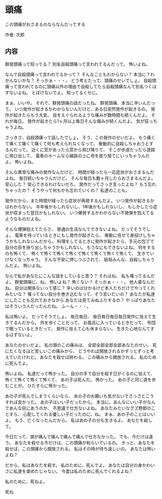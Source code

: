 # 頭痛

この頭痛がおさまるのならなんだってする

作者: 次郎

## 内容

群発頭痛って知ってる？
別名自殺頭痛って言われてるんだって。
怖いよね。

なんで自殺頭痛って言われてるかって？
そんなこともわからない？
本当に？わかんないかな？
そっかぁ・・・。
どう考えたって、頭痛のせいでしょ。
自殺頭痛って言われてるのに頭痛以外の理由で自殺してたら自殺頭痛なんて別名つくはずないよね。
とぼけないでよ。
知ってるくせに。

まぁ、いいや。
それで、群発頭痛の話だったね。
群発頭痛、本当に辛いんだって。
いつ発作が起きるかわからないんだけど、ある日突然発作が起きるの。
発作が起きたらもう大変。
目をえぐられるような痛みが数時間も続くんだよ。
それが毎日。
発作が起きたら1ヶ月以上毎日そんな痛みが続くんだよ。
気が狂っちゃうよね。

さっきさ、自殺頭痛って話したでしょ。
そう、この発作のせいだよ。
もう痛くて痛くて痛くて痛くて何も考えられなくなって、
衝動的に自殺しちゃおうとするんだって。
近くに窓があったら窓から飛び降りて、
そこが歩道だったら道路に飛び出して、
電車のホームなら線路の上に命を放り捨てにいっちゃうんだよ。
怖いよね。

そんな異常な痛みの発作なんだけど、
時間が経ったら一応症状がおさまるんだよね。
毎日続いちゃうんだけど。
そんな毎日も数ヶ月したらおさまるんだよ。
安心した？
安心できるわけないだろ。
発作だってさっき言ったよね？
もう忘れちゃったの？
そうやって何もかも忘れていくの？
私達のことも。

発作だから、また時間が経ったら症状が再発するんだよ。
いつ発作が起きるかはわからない。
半年後かもしれないし、1年後かもしれないし、
もしかしたら症状が収まった翌日かもしれない。
いつ爆発するかわからない不発弾を抱えてるようなものだよね。

そんな爆弾抱えてたらさ、
普通の生活なんてできないよね。
だってそうでしょ。
電車を待っているときにもし発作が起きたら、
衝動に任せて身投げしちゃうかもしれないんだから。
料理をしてるときに発作が起きたら、手元の包丁で自分の目を抉り出しちゃうかもしれない。
もうなにもできないよね。
何をするのも怖くて、
怖くて怖くて怖くて怖くて怖くて怖くて怖くて怖くて、
生きていけなくなっちゃう。
そんな不安に押しつぶされて、
結局みんな、自殺しちゃうんだよ。
怖いよね。

なんで私があなたにこんな話をしていると思う？
それはね、
私も罹ってるんだよ。
群発頭痛に、ね。
怖いよね？
怖くない？
そっかぁ・・・。
他人事なんだね。
自分は関係ないって感じ？
辛いのは分かるけど本人たちだけでやってくれみたいな？
罹ってない自分を巻き込むなって、そう言いたいの？
あなたが私達にしたことも忘れておきながら
あなたは見てみぬふりするの？
やっぱりあなたはそういう人だったんだね。
ふーん・・・。

私は怖いよ。
だってそうでしょ。
毎日毎日、
毎日毎日毎日毎日発作に怯えて生きてるんだから。
外を歩くことだって、
お風呂に入っているときだって、
布団で眠っているときだって、
発作に怯えて心も休まらない。
生きた心地なんてするはずないよ。

あなたのせいだよ。
私の頭のこの痛みは、
全部全部全部全部あなたのせい。
死にたくなるほど苦しいこの痛みから、
どうやれば開放されるかずっとずっと考えていたけれど。
あなたを殺せば終わる。
この痛みから開放される。
私のために死んでよ。

怖いよね。
私達だって怖かった。
自分の手で自分を殺す日がくるのに怯えて、
怖くて怖くて怖くて怖くて、
あの子は死んだ。
怖かった。
あの子と同じ道を歩むことが。
ひたすらに怖かった。

あの子が死んでしまうくらいなら、
あの子のお願いも気がないでさっさとこうすれば良かった。
あの子はいい子だったから。
本当に、あんなにいい子がなんであんな目にあうのか、
不思議で仕方ないよね。
あなたみたいなグズ野郎のことすら、
心配してくれる優しい子だったのに、ね。
まぁ、あの子のことはいいよ。
もう、亡くなったんだから。
私はあの子の分も生きるよ。
あなたを殺して。

今日だって、頭が痛んで痛んで痛んで痛んで仕方なかった。
でも、今だけは違う。
あなたを殺せる今だけは、この頭痛が和らいでいるの。
きっと、あなたを殺せば、この頭痛から開放される。
私はその時が待ち遠しいの。
あなたは怖いよね？

だから、私はあなたを殺す。
私のために、死んでよ。
あなたは自分の身かわいさに私達を虐めたじゃない。
今度は私のために死んでくれるよね？

私のために、死ねよ。

死ね

